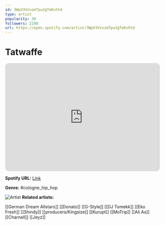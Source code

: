 ```yaml
---
id: 3WpV3VzvzmTpu2gTeKvhtd
type: artist
popularity: 39
followers: 2198
url: https://open.spotify.com/artist/3WpV3VzvzmTpu2gTeKvhtd
---
```

# Tatwaffe

<iframe style="border-radius:12px" src="https://open.spotify.com/embed/artist/3WpV3VzvzmTpu2gTeKvhtd" width="100%" height="352" frameBorder="0" allowfullscreen="" allow="autoplay; clipboard-write; encrypted-media; fullscreen; picture-in-picture" loading="lazy"></iframe>

**Spotify URL:** [Link](https://open.spotify.com/artist/3WpV3VzvzmTpu2gTeKvhtd)

**Genre:**  #cologne_hip_hop

![Artist](https://i.scdn.co/image/ab6761610000e5eb1a6e1012eea40597ebde89f5)
**Related artists:**

[[German Dream Allstars]]
[[Donato]]
[[G-Style]]
[[DJ Tomekk]]
[[Eko Fresh]]
[[Shindy]]
[[producers/Kingsize]]
[[Kurupt]]
[[MoTrip]]
[[Ali As]]
[[Charnell]]
[[Jeyz]]

